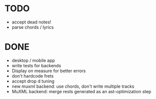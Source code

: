 # TODO
- accept dead notes!
- parse chords / lyrics 

# DONE

- desktop / mobile app
- write tests for backends
- Display on measure for better errors
- don't hardcode frets
- accept drop d tuning
- new muxml backend: use chords, don't write multiple tracks
- MuXML backend: merge rests generated as an ast-optimization step
